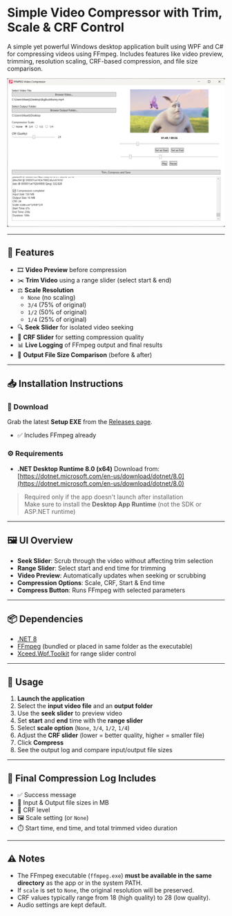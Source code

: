 ﻿# Simple Video Compressor with Trim, Scale & CRF Control

A simple yet powerful Windows desktop application built using WPF and C# for compressing videos using FFmpeg. Includes features like video preview, trimming, resolution scaling, CRF-based compression, and file size comparison.

![Screenshot](screenshot.png)

---

## 🔧 Features

- 🎞️ **Video Preview** before compression
- ✂️ **Trim Video** using a range slider (select start & end)
- ⚖️ **Scale Resolution**  
  - `None` (no scaling)  
  - `3/4` (75% of original)  
  - `1/2` (50% of original)  
  - `1/4` (25% of original)
- 🔍 **Seek Slider** for isolated video seeking
- 🔄 **CRF Slider** for setting compression quality
- 📊 **Live Logging** of FFmpeg output and final results
- 📁 **Output File Size Comparison** (before & after)

---

## 📥 Installation Instructions

### 🔽 Download

Grab the latest **Setup EXE** from the [Releases page](https://github.com/mmaarij/FFMPEG-Compressor-UI/releases).

- ✅ Includes FFmpeg already

### ⚙️ Requirements

- **.NET Desktop Runtime 8.0 (x64)**
  Download from: [https://dotnet.microsoft.com/en-us/download/dotnet/8.0](https://dotnet.microsoft.com/en-us/download/dotnet/8.0)
> Required only if the app doesn't launch after installation<br>
> Make sure to install the **Desktop App Runtime** (not the SDK or ASP.NET runtime)

---

## 🖼️ UI Overview

- **Seek Slider**: Scrub through the video without affecting trim selection
- **Range Slider**: Select start and end time for trimming
- **Video Preview**: Automatically updates when seeking or scrubbing
- **Compression Options**: Scale, CRF, Start & End time
- **Compress Button**: Runs FFmpeg with selected parameters

---

## 📦 Dependencies

- [.NET 8](https://dotnet.microsoft.com/en-us/)
- [FFmpeg](https://ffmpeg.org/) (bundled or placed in same folder as the executable)
- [Xceed.Wpf.Toolkit](https://github.com/xceedsoftware/wpftoolkit) for range slider control

---

## 🚀 Usage

1. **Launch the application**
2. Select the **input video file** and an **output folder**
3. Use the **seek slider** to preview video
4. Set **start** and **end** time with the **range slider**
5. Select **scale option** (`None`, `3/4`, `1/2`, `1/4`)
6. Adjust the **CRF slider** (lower = better quality, higher = smaller file)
7. Click **Compress**
8. See the output log and compare input/output file sizes

---

## 📄 Final Compression Log Includes

- ✅ Success message
- 📁 Input & Output file sizes in MB
- 🎯 CRF level
- 🖼️ Scale setting (or `None`)
- ⏱️ Start time, end time, and total trimmed video duration

---

## ⚠️ Notes

- The FFmpeg executable (`ffmpeg.exe`) **must be available in the same directory** as the app or in the system PATH.
- If `scale` is set to `None`, the original resolution will be preserved.
- CRF values typically range from 18 (high quality) to 28 (low quality).
- Audio settings are kept default.
